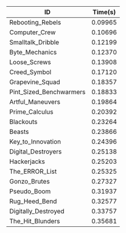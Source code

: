 |ID|Time(s)|
|-|-|
|Rebooting_Rebels|0.09965|
|Computer_Crew|0.10696|
|Smalltalk_Dribble|0.12199|
|Byte_Mechanics|0.12370|
|Loose_Screws|0.13908|
|Creed_Symbol|0.17120|
|Grapevine_Squad|0.18357|
|Pint_Sized_Benchwarmers|0.18833|
|Artful_Maneuvers|0.19864|
|Prime_Calculus|0.20392|
|Blackouts|0.23264|
|Beasts|0.23866|
|Key_to_Innovation|0.24396|
|Digital_Destroyers|0.25138|
|Hackerjacks|0.25203|
|The_ERROR_List|0.25325|
|Gonzo_Brutes|0.27327|
|Pseudo_Boom|0.31937|
|Rug_Heed_Bend|0.32577|
|Digitally_Destroyed|0.33757|
|The_Hit_Blunders|0.35681|

